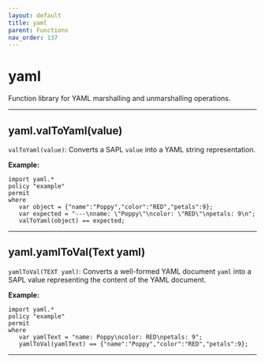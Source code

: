 ```yaml
---
layout: default
title: yaml
parent: Functions
nav_order: 137
---
```

# yaml

Function library for YAML marshalling and unmarshalling operations.



---

## yaml.valToYaml(value)

```valToYaml(value)```: Converts a SAPL ```value``` into a YAML string representation.

**Example:**
```
import yaml.*
policy "example"
permit
where
   var object = {"name":"Poppy","color":"RED","petals":9};
   var expected = "---\nname: \"Poppy\"\ncolor: \"RED\"\npetals: 9\n";
   valToYaml(object) == expected;
```


---

## yaml.yamlToVal(Text yaml)

```yamlToVal(TEXT yaml)```: Converts a well-formed YAML document ```yaml``` into a SAPL
value representing the content of the YAML document.

**Example:**
```
import yaml.*
policy "example"
permit
where
   var yamlText = "name: Poppy\ncolor: RED\npetals: 9";
   yamlToVal(yamlText) == {"name":"Poppy","color":"RED","petals":9};
```


---

